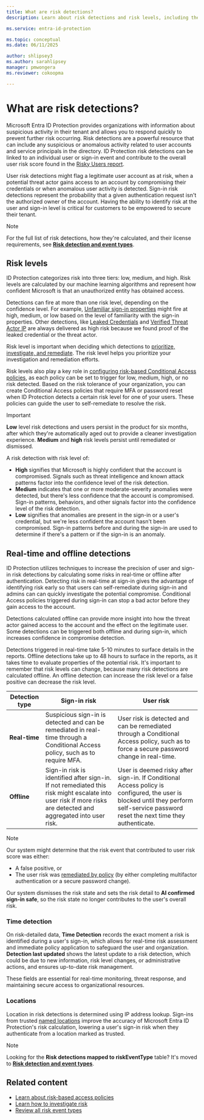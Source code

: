 ```yaml
---
title: What are risk detections?
description: Learn about risk detections and risk levels, including the difference between real-time and offline detections. 

ms.service: entra-id-protection

ms.topic: conceptual
ms.date: 06/11/2025

author: shlipsey3
ms.author: sarahlipsey
manager: pmwongera 
ms.reviewer: cokoopma

---
```


# What are risk detections?

Microsoft Entra ID Protection provides organizations with information about suspicious activity in their tenant and allows you to respond quickly to prevent further risk occurring. Risk detections are a powerful resource that can include any suspicious or anomalous activity related to user accounts and service principals in the directory. ID Protection risk detections can be linked to an individual user or sign-in event and contribute to the overall user risk score found in the [Risky Users report](howto-identity-protection-investigate-risk.md#risky-users-report). 

User risk detections might flag a legitimate user account as at risk, when a potential threat actor gains access to an account by compromising their credentials or when anomalous user activity is detected. Sign-in risk detections represent the probability that a given authentication request isn't the authorized owner of the account. Having the ability to identify risk at the user and sign-in level is critical for customers to be empowered to secure their tenant.

> [!NOTE]
> For the full list of risk detections, how they're calculated, and their license requirements, see [**Risk detection and event types**](reference-risk-event-types.md).

## Risk levels

ID Protection categorizes risk into three tiers: low, medium, and high. Risk levels are calculated by our machine learning algorithms and represent how confident Microsoft is that an unauthorized entity has obtained access.

Detections can fire at more than one risk level, depending on the confidence level. For example, [Unfamiliar sign-in properties](reference-risk-event-types.md#unfamiliar-sign-in-properties) might fire at high, medium, or low based on the level of familiarity with the sign-in properties. Other detections, like [Leaked Credentials](reference-risk-event-types.md#leaked-credentials) and [Verified Threat Actor IP](reference-risk-event-types.md#verified-threat-actor-ip) are always delivered as high risk because we found proof of the leaked credential or the threat actor.

Risk level is important when deciding which detections to [prioritize, investigate, and remediate](howto-identity-protection-investigate-risk.md#investigation-and-risk-remediation-framework). The risk level helps you prioritize your investigation and remediation efforts.

Risk levels also play a key role in [configuring risk-based Conditional Access policies](howto-identity-protection-configure-risk-policies.md#choosing-acceptable-risk-levels), as each policy can be set to trigger for low, medium, high, or no risk detected. Based on the risk tolerance of your organization, you can create Conditional Access policies that require MFA or password reset when ID Protection detects a certain risk level for one of your users. These policies can guide the user to self-remediate to resolve the risk.

> [!IMPORTANT] 
> **Low** level risk detections and users persist in the product for six months, after which they're automatically aged out to provide a cleaner investigation experience. **Medium** and **high** risk levels persist until remediated or dismissed.

A risk detection with risk level of:

- **High** signifies that Microsoft is highly confident that the account is compromised. Signals such as threat intelligence and known attack patterns factor into the confidence level of the risk detection.
- **Medium** indicates that one or more moderate-severity anomalies were detected, but there's less confidence that the account is compromised. Sign-in patterns, behaviors, and other signals factor into the confidence level of the risk detection.
- **Low** signifies that anomalies are present in the sign-in or a user's credential, but we're less confident the account hasn't been compromised. Sign-in patterns before and during the sign-in are used to determine if there's a pattern or if the sign-in is an anomaly.

## Real-time and offline detections

ID Protection utilizes techniques to increase the precision of user and sign-in risk detections by calculating some risks in real-time or offline after authentication. Detecting risk in real-time at sign-in gives the advantage of identifying risk early so that users can self-remediate during sign-in and admins can can quickly investigate the potential compromise. Conditional Access policies triggered during sign-in can stop a bad actor before they gain access to the account.

Detections calculated offline can provide more insight into how the threat actor gained access to the account and the effect on the legitimate user. Some detections can be triggered both offline and during sign-in, which increases confidence in compromise detection.

Detections triggered in real-time take 5-10 minutes to surface details in the reports. Offline detections take up to 48 hours to surface in the reports, as it takes time to evaluate properties of the potential risk. It's important to remember that risk levels can change, because many risk detections are calculated offline. An offline detection can increase the risk level or a false positive can decrease the risk level.

| Detection type | Sign-in risk | User risk |
|----------------|--------------|-----------|
| **Real-time**      | Suspicious sign-in is detected and can be remediated in real-time through a Conditional Access policy, such as to require MFA. | User risk is detected and can be remediated through a Conditional Access policy, such as to force a secure password change in real-time. |
| **Offline**        | Sign-in risk is identified after sign-in. If not remediated this risk might escalate into user risk if more risks are detected and aggregated into user risk. | User is deemed risky after sign-in. If Conditional Access policy is configured, the user is blocked until they perform self-service password reset the next time they authenticate. |

> [!NOTE]
> Our system might determine that the risk event that contributed to user risk score was either: 
> 
> - A false positive, or
> - The user risk was [remediated by policy](howto-identity-protection-remediate-unblock.md) (by either completing multifactor authentication or a secure password change).
> 
> Our system dismisses the risk state and sets the risk detail to **AI confirmed sign-in safe**, so the risk state no longer contributes to the user's overall risk.

### Time detection

On risk-detailed data, **Time Detection** records the exact moment a risk is identified during a user's sign-in, which allows for real-time risk assessment and immediate policy application to safeguard the user and organization. **Detection last updated** shows the latest update to a risk detection, which could be due to new information, risk level changes, or administrative actions, and ensures up-to-date risk management.

These fields are essential for real-time monitoring, threat response, and maintaining secure access to organizational resources.

### Locations 

Location in risk detections is determined using IP address lookup. Sign-ins from trusted [named locations](../identity/conditional-access/location-condition.md#trusted-locations) improve the accuracy of Microsoft Entra ID Protection's risk calculation, lowering a user's sign-in risk when they authenticate from a location marked as trusted.

> [!NOTE]
> Looking for the **Risk detections mapped to riskEventType** table? It's moved to [**Risk detection and event types**](reference-risk-event-types.md).

## Related content

- [Learn about risk-based access policies](concept-identity-protection-policies.md)
- [Learn how to investigate risk](howto-identity-protection-investigate-risk.md)
- [Review all risk event types](reference-risk-event-types.md)